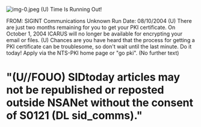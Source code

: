 ![img-0.jpeg](img-0.jpeg)
(U) Time Is Running Out!

FROM: SIGINT Communications
Unknown
Run Date: 08/10/2004
(U) There are just two months remaining for you to get your PKI certificate. On October 1, 2004 ICARUS will no longer be available for encrypting your email or files.
(U) Chances are you have heard that the process for getting a PKI certificate can be troublesome, so don't wait until the last minute. Do it today! Apply via the NTS-PKI home page or "go pki".
(No further text)

# "(U//FOUO) SIDtoday articles may not be republished or reposted outside NSANet without the consent of S0121 (DL sid_comms)."
